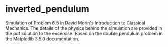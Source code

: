 # inverted_pendulum
Simulation of Problem 6.5 in David Morin's Introduction to Classical Mechanics. The details of the physics behind the simulation are provided in the pdf solution to the excersise. Based on the double pendulum problem in the Matplotlib 3.5.0 documentation.
